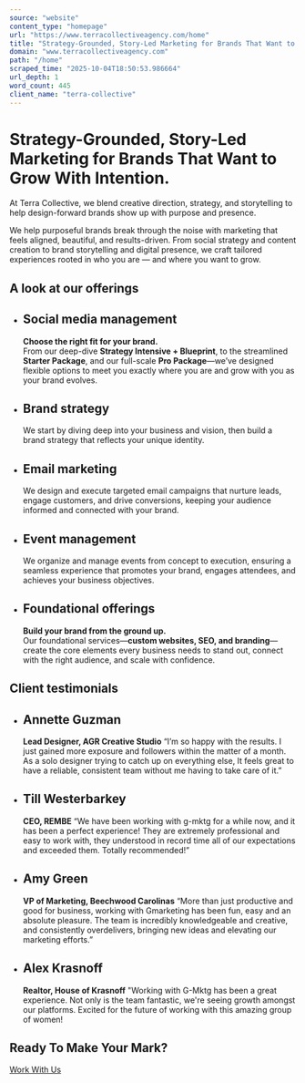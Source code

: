 ```yaml
---
source: "website"
content_type: "homepage"
url: "https://www.terracollectiveagency.com/home"
title: "Strategy-Grounded, Story-Led Marketing for Brands That Want to Grow With Intention"
domain: "www.terracollectiveagency.com"
path: "/home"
scraped_time: "2025-10-04T18:50:53.986664"
url_depth: 1
word_count: 445
client_name: "terra-collective"
---
```


# **Strategy-Grounded, Story-Led Marketing for Brands That Want to Grow With Intention.**

At Terra Collective, we blend creative direction, strategy, and storytelling to help design-forward brands show up with purpose and presence.

We help purposeful brands break through the noise with marketing that feels aligned, beautiful, and results-driven. From social strategy and content creation to brand storytelling and digital presence, we craft tailored experiences rooted in who you are — and where you want to grow.

## A look at our offerings

*   ## Social media management
    **Choose the right fit for your brand.**  
    From our deep-dive **Strategy Intensive + Blueprint**, to the streamlined **Starter Package**, and our full-scale **Pro Package**—we’ve designed flexible options to meet you exactly where you are and grow with you as your brand evolves.

*   ## Brand strategy
    We start by diving deep into your business and vision, then build a brand strategy that reflects your unique identity.

*   ## Email marketing
    We design and execute targeted email campaigns that nurture leads, engage customers, and drive conversions, keeping your audience informed and connected with your brand.

*   ## Event management
    We organize and manage events from concept to execution, ensuring a seamless experience that promotes your brand, engages attendees, and achieves your business objectives.

*   ## Foundational offerings
    **Build your brand from the ground up.**  
    Our foundational services—**custom websites, SEO, and branding**—create the core elements every business needs to stand out, connect with the right audience, and scale with confidence.

## **Client testimonials**

*   ## Annette Guzman
    **Lead Designer, AGR Creative Studio**
    “I’m so happy with the results. I just gained more exposure and followers within the matter of a month. As a solo designer trying to catch up on everything else, It feels great to have a reliable, consistent team without me having to take care of it.”

*   ## Till Westerbarkey
    **CEO, REMBE**
    “We have been working with g-mktg for a while now, and it has been a perfect experience! They are extremely professional and easy to work with, they understood in record time all of our expectations and exceeded them. Totally recommended!”

*   ## Amy Green
    **VP of Marketing, Beechwood Carolinas**
    “More than just productive and good for business, working with Gmarketing has been fun, easy and an absolute pleasure. The team is incredibly knowledgeable and creative, and consistently overdelivers, bringing new ideas and elevating our marketing efforts.”

*   ## Alex Krasnoff
    **Realtor, House of Krasnoff**
    "Working with G-Mktg has been a great experience. Not only is the team fantastic, we're seeing growth amongst our platforms. Excited for the future of working with this amazing group of women!

## Ready To Make Your Mark?

[Work With Us](/contact)